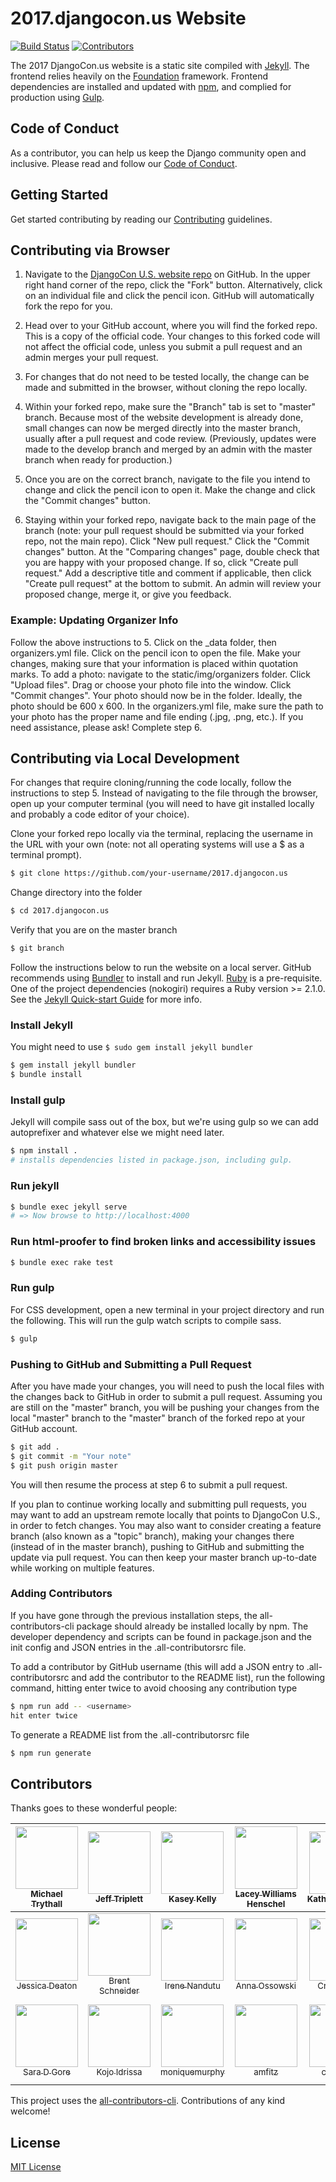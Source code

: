 # 2017.djangocon.us Website

[![Build Status](https://travis-ci.org/djangocon/2017.djangocon.us.svg?branch=master)](https://travis-ci.org/djangocon/2017.djangocon.us) [![Contributors](https://img.shields.io/github/contributors/djangocon/2017.djangocon.us.svg)](https://github.com/djangocon/2017.djangocon.us/graphs/contributors)

The 2017 DjangoCon.us website is a static site compiled with [Jekyll](https://jekyllrb.com/docs/home/). The frontend relies heavily on the [Foundation](http://foundation.zurb.com/sites/docs/) framework. Frontend dependencies are installed and updated with [npm](https://www.npmjs.com/), and complied for production using [Gulp](http://gulpjs.com/).

## Code of Conduct

As a contributor, you can help us keep the Django community open and inclusive.
Please read and follow our [Code of Conduct](https://www.djangoproject.com/conduct/).

## Getting Started

Get started contributing by reading our [Contributing](CONTRIBUTING.md) guidelines.

## Contributing via Browser

1. Navigate to the [DjangoCon U.S. website repo](https://github.com/djangocon/2017.djangocon.us) on GitHub. In the upper right hand corner of the repo, click the "Fork" button. Alternatively, click on an individual file and click the pencil icon. GitHub will automatically fork the repo for you.

2. Head over to your GitHub account, where you will find the forked repo. This is a copy of the official code. Your changes to this forked code will not affect the official code, unless you submit a pull request and an admin merges your pull request.

3. For changes that do not need to be tested locally, the change can be made and submitted in the browser, without cloning the repo locally.

4. Within your forked repo, make sure the "Branch" tab is set to "master" branch. Because most of the website development is already done, small changes can now be merged directly into the master branch, usually after a pull request and code review. (Previously, updates were made to the develop branch and merged by an admin with the master branch when ready for production.)

5. Once you are on the correct branch, navigate to the file you intend to change and click the pencil icon to open it. Make the change and click the "Commit changes" button.

6. Staying within your forked repo, navigate back to the main page of the branch (note: your pull request should be submitted via your forked repo, not the main repo). Click "New pull request." Click the "Commit changes" button. At the "Comparing changes" page, double check that you are happy with your proposed change. If so, click "Create pull request." Add a descriptive title and comment if applicable, then click "Create pull request" at the bottom to submit. An admin will review your proposed change, merge it, or give you feedback.

### Example: Updating Organizer Info

Follow the above instructions to 5. Click on the _data folder, then organizers.yml file. Click on the pencil icon to open the file. Make your changes, making sure that your information is placed within quotation marks. To add a photo: navigate to the static/img/organizers folder. Click "Upload files". Drag or choose your photo file into the window. Click "Commit changes". Your photo should now be in the folder. Ideally, the photo should be 600 x 600. In the organizers.yml file, make sure the path to your photo has the proper name and file ending (.jpg, .png, etc.). If you need assistance, please ask! Complete step 6.

## Contributing via Local Development

For changes that require cloning/running the code locally, follow the instructions to step 5. Instead of navigating to the file through the browser, open up your computer terminal (you will need to have git installed locally and probably a code editor of your choice).

Clone your forked repo locally via the terminal, replacing the username in the URL with your own (note: not all operating systems will use a $ as a terminal prompt).

```bash
$ git clone https://github.com/your-username/2017.djangocon.us
```

Change directory into the folder

```bash
$ cd 2017.djangocon.us
```

Verify that you are on the master branch

```bash
$ git branch
```

Follow the instructions below to run the website on a local server. GitHub recommends using [Bundler](http://bundler.io/) to install and run Jekyll. [Ruby](https://www.ruby-lang.org) is a pre-requisite. One of the project dependencies (nokogiri) requires a Ruby version >= 2.1.0. See the [Jekyll Quick-start Guide](https://jekyllrb.com/docs/quickstart/) for more info.  

### Install Jekyll

You might need to use ```$ sudo gem install jekyll bundler```

```bash
$ gem install jekyll bundler
$ bundle install
```

### Install gulp

Jekyll will compile sass out of the box, but we're using gulp so we can add autoprefixer
and whatever else we might need later.

```bash
$ npm install .
# installs dependencies listed in package.json, including gulp.
```

### Run jekyll

```bash
$ bundle exec jekyll serve
# => Now browse to http://localhost:4000
```

### Run html-proofer to find broken links and accessibility issues

```bash
$ bundle exec rake test
```

### Run gulp

For CSS development, open a new terminal in your project directory and run
the following. This will run the gulp watch scripts to compile sass.

```bash
$ gulp
```

### Pushing to GitHub and Submitting a Pull Request

After you have made your changes, you will need to push the local files with the changes back to GitHub in order to submit a pull request. Assuming you are still on the "master" branch, you will be pushing your changes from the local "master" branch to the "master" branch of the forked repo at your GitHub account.

```bash
$ git add .
$ git commit -m "Your note"
$ git push origin master
```

You will then resume the process at step 6 to submit a pull request.

If you plan to continue working locally and submitting pull requests, you may want to add an upstream remote locally that points to DjangoCon U.S., in order to fetch changes. You may also want to consider creating a feature branch (also known as a "topic" branch), making your changes there (instead of in the master branch), pushing to GitHub and submitting the update via pull request. You can then keep your master branch up-to-date while working on multiple features. 

### Adding Contributors

If you have gone through the previous installation steps, the all-contributors-cli package should already be installed locally by npm. The developer dependency and scripts can be found in package.json and the init config and JSON entries in the .all-contributorsrc file.

To add a contributor by GitHub username (this will add a JSON entry to .all-contributorsrc and add the contributor to the README list), run the following command, hitting enter twice to avoid choosing any contribution type

```bash
$ npm run add -- <username>
hit enter twice
```

To generate a README list from the .all-contributorsrc file

```bash
$ npm run generate
```

## Contributors

Thanks goes to these wonderful people:

<!-- ALL-CONTRIBUTORS-LIST:START - Do not remove or modify this section -->
| [<img src="https://avatars2.githubusercontent.com/u/84750?v=3" width="100px;"/><br /><sub>Michael Trythall</sub>](http://mtrythall.com)<br /> | [<img src="https://avatars2.githubusercontent.com/u/50527?v=3" width="100px;"/><br /><sub>Jeff Triplett</sub>](http://jefftriplett.com/)<br /> | [<img src="https://avatars3.githubusercontent.com/u/202590?v=3" width="100px;"/><br /><sub>Kasey Kelly</sub>](http://KellyCreativeTech.com)<br /> | [<img src="https://avatars2.githubusercontent.com/u/2286304?v=3" width="100px;"/><br /><sub>Lacey Williams Henschel</sub>](http://laceyhenschel.com)<br /> | [<img src="https://avatars3.githubusercontent.com/u/4193054?v=3" width="100px;"/><br /><sub>KatherineMichel</sub>](http://katherinemichel.github.io)<br /> | [<img src="https://avatars3.githubusercontent.com/u/68164?v=3" width="100px;"/><br /><sub>Timothy Allen</sub>](http://www.PeregrineSalon.com)<br /> | [<img src="https://avatars1.githubusercontent.com/u/13985355?v=3" width="100px;"/><br /><sub>rebkin05</sub>](https://github.com/rebkin05)<br /> |
| :---: | :---: | :---: | :---: | :---: | :---: | :---: |
| [<img src="https://avatars0.githubusercontent.com/u/3345131?v=3" width="100px;"/><br /><sub>Jessica Deaton</sub>](https://github.com/deatonjm)<br /> | [<img src="https://avatars1.githubusercontent.com/u/744669?v=3" width="100px;"/><br /><sub>Brent Schneider</sub>](http://twitter.com/webmedic)<br /> | [<img src="https://avatars1.githubusercontent.com/u/7518308?v=3" width="100px;"/><br /><sub>Irene Nandutu</sub>](https://github.com/Nandutu)<br /> | [<img src="https://avatars2.githubusercontent.com/u/8700795?v=3" width="100px;"/><br /><sub>Anna Ossowski</sub>](http:/anna-oz.tumblr.com)<br /> | [<img src="https://avatars2.githubusercontent.com/u/1503648?v=3" width="100px;"/><br /><sub>Craig Bruce</sub>](http://about.me/craigbruce)<br /> | [<img src="https://avatars2.githubusercontent.com/u/20408533?v=3" width="100px;"/><br /><sub>daheats</sub>](https://github.com/daheats)<br /> | [<img src="https://avatars0.githubusercontent.com/u/12751372?v=3" width="100px;"/><br /><sub>Jessi Hall</sub>](https://github.com/jessiofhall)<br /> |
| [<img src="https://avatars3.githubusercontent.com/u/2285473?v=3" width="100px;"/><br /><sub>Sara D Gore</sub>](https://github.com/SaraDGore)<br /> | [<img src="https://avatars3.githubusercontent.com/u/5251109?v=3" width="100px;"/><br /><sub>Kojo Idrissa</sub>](http://kojoidrissa.com/)<br /> | [<img src="https://avatars0.githubusercontent.com/u/13872721?v=3" width="100px;"/><br /><sub>moniquemurphy</sub>](https://github.com/moniquemurphy)<br /> | [<img src="https://avatars0.githubusercontent.com/u/15040326?v=3" width="100px;"/><br /><sub>amfitz</sub>](https://github.com/amfitz)<br /> | [<img src="https://avatars2.githubusercontent.com/u/27741978?v=3" width="100px;"/><br /><sub>cholmes5</sub>](https://github.com/cholmes5)<br /> | [<img src="https://avatars3.githubusercontent.com/u/115146?v=3" width="100px;"/><br /><sub>Josh Berkus</sub>](http://www.databasesoup.com)<br /> | [<img src="https://avatars0.githubusercontent.com/u/813732?v=3" width="100px;"/><br /><sub>Katie McLaughlin</sub>](http://glasnt.com)<br /> |
<!-- ALL-CONTRIBUTORS-LIST:END -->

This project uses the [all-contributors-cli](https://www.npmjs.com/package/all-contributors-cli). Contributions of any kind welcome!

## License

[MIT License](LICENSE)
